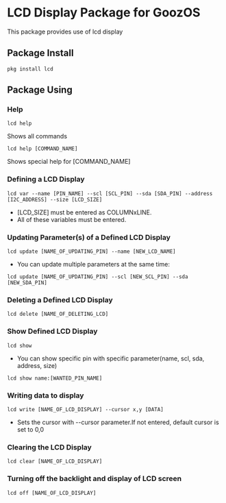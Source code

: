 # LCD Display Package for GoozOS
This package provides use of lcd display
## Package Install
```shell
pkg install lcd
```
## Package Using

### Help
```shell
lcd help
```
Shows all commands
```shell
lcd help [COMMAND_NAME]
```
Shows special help for [COMMAND_NAME]


### Defining a LCD Display
```shell
lcd var --name [PIN_NAME] --scl [SCL_PIN] --sda [SDA_PIN] --address [I2C_ADDRESS] --size [LCD_SIZE]
```
* [LCD_SIZE] must be entered as COLUMNxLINE.
* All of these variables must be entered.
### Updating Parameter(s) of a Defined LCD Display
```shell
lcd update [NAME_OF_UPDATING_PIN] --name [NEW_LCD_NAME]
``` 
* You can update multiple parameters at the same time: 
```shell
lcd update [NAME_OF_UPDATING_PIN] --scl [NEW_SCL_PIN] --sda [NEW_SDA_PIN]
```

### Deleting a Defined LCD Display
```shell
lcd delete [NAME_OF_DELETING_LCD]
```

### Show Defined LCD Display
```shell
lcd show
```
* You can show specific pin with specific parameter(name, scl, sda, address, size)
```shell
lcd show name:[WANTED_PIN_NAME]
```

### Writing data to display
```shell
lcd write [NAME_OF_LCD_DISPLAY] --cursor x,y [DATA]
```
* Sets the cursor with --cursor parameter.If not entered, default cursor is set to 0,0

### Clearing the LCD Display
```shell 
lcd clear [NAME_OF_LCD_DISPLAY]
```

### Turning off the backlight and display of LCD screen
```shell 
lcd off [NAME_OF_LCD_DISPLAY]
```
